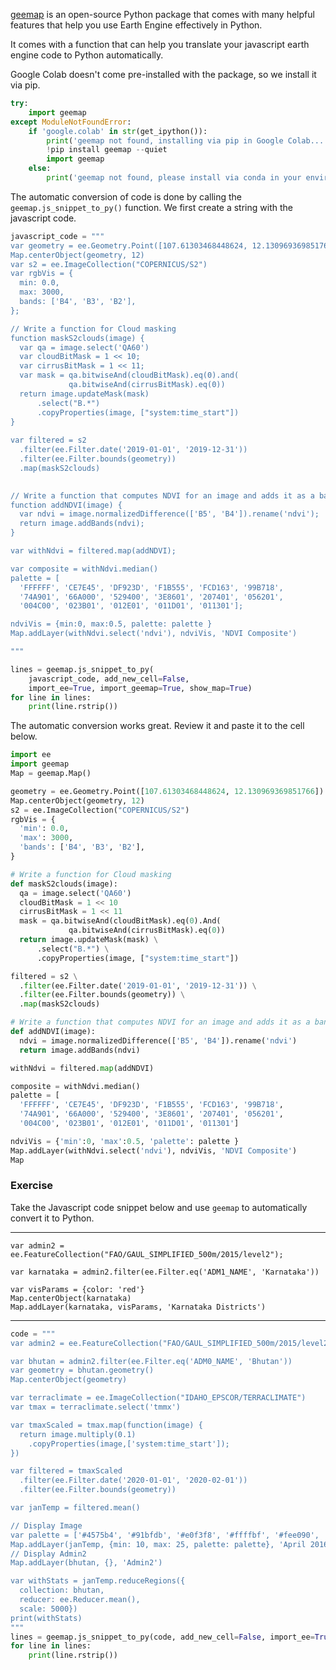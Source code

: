 [geemap](https://github.com/giswqs/geemap) is an open-source Python package that comes with many helpful features that help you use Earth Engine effectively in Python. 

It comes with a function that can help you translate your javascript earth engine code to Python automatically.

Google Colab doesn't come pre-installed with the package, so we install it via pip.


```python
try:
    import geemap
except ModuleNotFoundError:
    if 'google.colab' in str(get_ipython()):
        print('geemap not found, installing via pip in Google Colab...')
        !pip install geemap --quiet
        import geemap
    else:
        print('geemap not found, please install via conda in your environment')
```

The automatic conversion of code is done by calling the `geemap.js_snippet_to_py()` function. We first create a string with the javascript code.


```python
javascript_code = """
var geometry = ee.Geometry.Point([107.61303468448624, 12.130969369851766]);
Map.centerObject(geometry, 12)
var s2 = ee.ImageCollection("COPERNICUS/S2")
var rgbVis = {
  min: 0.0,
  max: 3000,
  bands: ['B4', 'B3', 'B2'],
};

// Write a function for Cloud masking
function maskS2clouds(image) {
  var qa = image.select('QA60')
  var cloudBitMask = 1 << 10;
  var cirrusBitMask = 1 << 11;
  var mask = qa.bitwiseAnd(cloudBitMask).eq(0).and(
             qa.bitwiseAnd(cirrusBitMask).eq(0))
  return image.updateMask(mask)
      .select("B.*")
      .copyProperties(image, ["system:time_start"])
}
 
var filtered = s2
  .filter(ee.Filter.date('2019-01-01', '2019-12-31'))
  .filter(ee.Filter.bounds(geometry))
  .map(maskS2clouds)
  

// Write a function that computes NDVI for an image and adds it as a band
function addNDVI(image) {
  var ndvi = image.normalizedDifference(['B5', 'B4']).rename('ndvi');
  return image.addBands(ndvi);
}

var withNdvi = filtered.map(addNDVI);

var composite = withNdvi.median()
palette = [
  'FFFFFF', 'CE7E45', 'DF923D', 'F1B555', 'FCD163', '99B718',
  '74A901', '66A000', '529400', '3E8601', '207401', '056201',
  '004C00', '023B01', '012E01', '011D01', '011301'];

ndviVis = {min:0, max:0.5, palette: palette }
Map.addLayer(withNdvi.select('ndvi'), ndviVis, 'NDVI Composite')

"""
```


```python
lines = geemap.js_snippet_to_py(
    javascript_code, add_new_cell=False,
    import_ee=True, import_geemap=True, show_map=True)
for line in lines:
    print(line.rstrip())
```

The automatic conversion works great. Review it and paste it to the cell below.


```python
import ee
import geemap
Map = geemap.Map()

geometry = ee.Geometry.Point([107.61303468448624, 12.130969369851766])
Map.centerObject(geometry, 12)
s2 = ee.ImageCollection("COPERNICUS/S2")
rgbVis = {
  'min': 0.0,
  'max': 3000,
  'bands': ['B4', 'B3', 'B2'],
}

# Write a function for Cloud masking
def maskS2clouds(image):
  qa = image.select('QA60')
  cloudBitMask = 1 << 10
  cirrusBitMask = 1 << 11
  mask = qa.bitwiseAnd(cloudBitMask).eq(0).And(
             qa.bitwiseAnd(cirrusBitMask).eq(0))
  return image.updateMask(mask) \
      .select("B.*") \
      .copyProperties(image, ["system:time_start"])

filtered = s2 \
  .filter(ee.Filter.date('2019-01-01', '2019-12-31')) \
  .filter(ee.Filter.bounds(geometry)) \
  .map(maskS2clouds)

# Write a function that computes NDVI for an image and adds it as a band
def addNDVI(image):
  ndvi = image.normalizedDifference(['B5', 'B4']).rename('ndvi')
  return image.addBands(ndvi)

withNdvi = filtered.map(addNDVI)

composite = withNdvi.median()
palette = [
  'FFFFFF', 'CE7E45', 'DF923D', 'F1B555', 'FCD163', '99B718',
  '74A901', '66A000', '529400', '3E8601', '207401', '056201',
  '004C00', '023B01', '012E01', '011D01', '011301']

ndviVis = {'min':0, 'max':0.5, 'palette': palette }
Map.addLayer(withNdvi.select('ndvi'), ndviVis, 'NDVI Composite')
Map
```

### Exercise

Take the Javascript code snippet below and use `geemap` to automatically convert it to Python.

---

```
var admin2 = ee.FeatureCollection("FAO/GAUL_SIMPLIFIED_500m/2015/level2");

var karnataka = admin2.filter(ee.Filter.eq('ADM1_NAME', 'Karnataka'))

var visParams = {color: 'red'}
Map.centerObject(karnataka)
Map.addLayer(karnataka, visParams, 'Karnataka Districts')
```
---


```python
code = """
var admin2 = ee.FeatureCollection("FAO/GAUL_SIMPLIFIED_500m/2015/level2");

var bhutan = admin2.filter(ee.Filter.eq('ADM0_NAME', 'Bhutan'))
var geometry = bhutan.geometry()
Map.centerObject(geometry)

var terraclimate = ee.ImageCollection("IDAHO_EPSCOR/TERRACLIMATE")
var tmax = terraclimate.select('tmmx')

var tmaxScaled = tmax.map(function(image) {
  return image.multiply(0.1)
    .copyProperties(image,['system:time_start']);
})

var filtered = tmaxScaled
  .filter(ee.Filter.date('2020-01-01', '2020-02-01'))
  .filter(ee.Filter.bounds(geometry))

var janTemp = filtered.mean()

// Display Image 
var palette = ['#4575b4', '#91bfdb', '#e0f3f8', '#ffffbf', '#fee090', '#fc8d59', '#d73027']
Map.addLayer(janTemp, {min: 10, max: 25, palette: palette}, 'April 2016 Max Temperature')
// Display Admin2
Map.addLayer(bhutan, {}, 'Admin2')

var withStats = janTemp.reduceRegions({
  collection: bhutan, 
  reducer: ee.Reducer.mean(),
  scale: 5000})
print(withStats)
"""
lines = geemap.js_snippet_to_py(code, add_new_cell=False, import_ee=True, import_geemap=True, show_map=True)
for line in lines:
    print(line.rstrip())
```


```python

```

